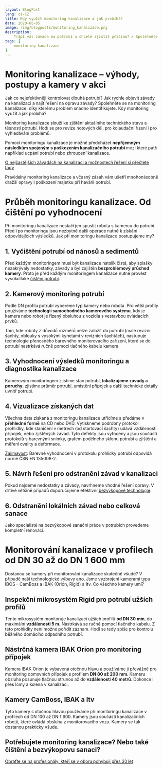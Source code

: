 ```yaml
---
layout: BlogPost
lang: cs-CZ
title: Kdy využít monitoring kanalizace a jak probíhá? 
date: 2020-08-05
image: /img/blogposts/monitoring_kanalizace.png
description:
    Trápí vás závada na potrubí a chcete zjistit příčinu? ✔ Spolehněte se na monitoring kanalizace. Zjistěte, jaké má výhody a jak probíhá.
tags: [
    monitoring kanalizace
]
---
```


# Monitoring kanalizace – výhody, postupy a kamery v akci
Jak co nejefektivněji kontrolovat dlouhá potrubí? Jak rychle objevit závady na kanalizaci a najít řešení na opravu závady? Spolehněte se na monitoring kanalizace, díky kterému problém snadno identifikujete. Kdy monitoring využít a jak probíhá?

Monitoring kanalizace slouží ke zjištění aktuálního technického stavu a těsnosti potrubí. Hodí se pro revize hotových děl, pro kolaudační řízení i pro vyhledávání problémů. 

Pomocí monitoringu kanalizace je možné předcházet **nepříjemným následkům spojeným s poškozením kanalizačního potrubí** mezi které patří například ucpání potrubí nebo zhroucení kanalizace.

[O nejčastějších závadách na kanalizaci a možnostech řešení si přečtete tady](https://bmh.cz/blog/oprava-kanalizace.html)

Pravidelný monitoring kanalizace a včasný zásah vám ušetří mnohonásobně dražší opravy i poškození majetku při havárii potrubí. 

# Průběh monitoringu kanalizace. Od čištění po vyhodnocení
Při monitoringu kanalizace nestačí jen spustit robota s kamerou do potrubí. Před i po monitoringu jsou nezbytné další operace nutné k získání odpovídajících výsledků. Jak při monitoringu kanalizace postupujeme my?

## 1. Vyčištění potrubí od nánosů a sedimentů
Před každým monitoringem musí být kanalizace natolik čistá, aby splašky nezakrývaly nedostatky, závady a byl zajištěn **bezproblémový průchod kamery**. Proto je před každým monitoringem kanalizace nutné provést vysokotlaké [čištění potrubí](https://bmh.cz/sluzby/monitoring-a-lokalni-opravy/cisteni/).

## 2. Kamerový monitoring potrubí
Podle DN profilu potrubí vybereme typ kamery nebo robota. Pro větší profily používáme **technologii samochodného kamerového systému**, kdy je kamera nebo robot je řízený obsluhou z vozidla s vestavbou ovládacích prvků.

Tam, kde roboty z důvodů rozměrů nelze založit do potrubí (malé revizní šachty, oblouky s vysokými kynetami v revizních šachtách), nastupuje technologie přenosného barevného monitorovacího zařízení, které se do potrubí nastrkává ručně pomocí tlačného kabelu kamera.

## 3. Vyhodnocení výsledků monitoringu a diagnostika kanalizace
Kamerovým monitoringem zjistíme stav potrubí, **lokalizujeme závady a poruchy**, zjistíme průměr potrubí, umístění přípojek a další technické detaily uvnitř potrubí.

## 4. Vizualizace získaných dat
Všechna data získaná z monitoringu kanalizace utřídíme a předáme v **přehledné formě** na CD nebo DVD. Vytiskneme podrobný protokol prohlídky, kde staničení v metrech (od startovací šachty) udává vzdálenosti přípojek, nebo zjištěných závad. Tyto defekty jsou vyfoceny a jsou součástí protokolů s barevnými snímky, grafem podélného sklonu potrubí a zjištění a měření ovality a deformace. 

<span style="text-decoration:underline">Zajímavost</span>: Barevné vyhodnocení v protokolu prohlídky potrubí odpovídá normě ČSN EN 135008-2. 

## 5. Návrh řešení pro odstranění závad v kanalizaci
Pokud najdeme nedostatky a závady, navrhneme vhodné řešení opravy. V drtivé většině případů doporučujeme efektivní [bezvýkopové technologie](https://bmh.cz/sluzby/).

## 6. Odstranění lokálních závad nebo celková sanace
Jako specialisté na bezvýkopové sanační práce v potrubích provedeme kompletní renovaci. 

# Monitorování kanalizace v profilech od DN 30 až do DN 1 600 mm
Dostanou se kamery při monitorování kanalizace skutečně všude? V případě naší technologické výbavy ano. Jsme vyzbrojeni kamerami typu IBOS – CamBoss a IBAK (Orion, Rigid) a Itv. Co všechno kamery umí?

## Inspekční mikrosystém Rigid pro potrubí užších profilů
Tento mikrosystém monitoruje kanalizaci užších profilů **od DN 30 mm**, do maximální **vzdálenosti 5 m**. Nastrkává se ručně pomocí tlačného kabelu. Z této prohlídky není možné pořídit záznam. Hodí se tedy spíše pro kontrolu běžného domácího odpadního potrubí. 

## Nástrčná kamera IBAK Orion pro monitoring přípojek
Kamera IBAK Orion je vybavená otočnou hlavu a používáme ji převážně pro monitoring domovních přípojek s profilem **DN 80 až 200 mm**. Kameru obsluha posunuje tlačnou strunou až do **vzdálenosti 40 metrů**. Dokonce i přes lomy a kolena v kanalizaci. 

## Kamery CamBoss, IBAK a ltv 
Tyto kamery s otočnou hlavou používáme při monitoringu kanalizace v profilech od DN 100 až DN 1 600. Kamery jsou součástí kanalizačních robotů, které ovládá obsluha z monitorovacího vozu. Kamery se tak dostanou prakticky všude. 

## Potřebujete monitoring kanalizace? Nebo také čištění a bezvýkopovu sanaci?
[Obraťte se na profesionály, kteří se v oboru pohybují přes 30 let](https://bmh.cz/sluzby/monitoring-a-lokalni-opravy/cisteni/)
